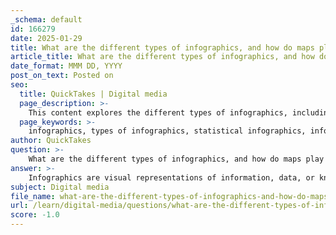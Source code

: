```yaml
---
_schema: default
id: 166279
date: 2025-01-29
title: What are the different types of infographics, and how do maps play a role in data visualization?
article_title: What are the different types of infographics, and how do maps play a role in data visualization?
date_format: MMM DD, YYYY
post_on_text: Posted on
seo:
  title: QuickTakes | Digital media
  page_description: >-
    This content explores the different types of infographics, including statistical, informational, timeline, process, comparison, geographic, and hierarchical infographics, and discusses the crucial role maps play in data visualization by providing a geographic context for interpreting data.
  page_keywords: >-
    infographics, types of infographics, statistical infographics, informational infographics, timeline infographics, process infographics, comparison infographics, geographic infographics, hierarchical infographics, data visualization, maps, geographic context, distribution, flow, comparison, John Snow cholera map, public health, epidemiology
author: QuickTakes
question: >-
    What are the different types of infographics, and how do maps play a role in data visualization?
answer: >-
    Infographics are visual representations of information, data, or knowledge designed to present complex information quickly and clearly. They can take various forms, each serving different purposes and audiences. Here are some common types of infographics:\n\n1. **Statistical Infographics**: These focus on presenting data and statistics visually, often using charts, graphs, and diagrams to highlight trends and comparisons. For example, a bar chart showing sales figures over several years.\n\n2. **Informational Infographics**: These provide a broad overview of a topic, combining text and visuals to explain concepts or processes. They often include icons and illustrations to make the information more engaging.\n\n3. **Timeline Infographics**: These illustrate events in chronological order, helping to visualize the progression of time and the relationships between events. A historical timeline of significant technological advancements is a common example.\n\n4. **Process Infographics**: These depict a sequence of steps or stages in a process, often using flowcharts or step-by-step visuals. For instance, an infographic showing the steps to apply for a loan.\n\n5. **Comparison Infographics**: These are designed to compare two or more items, highlighting similarities and differences. They often use side-by-side layouts or Venn diagrams.\n\n6. **Geographic Infographics**: These utilize maps to present data in a geographic context, allowing for comparisons across different regions. They can show population density, election results, or resource distribution.\n\n7. **Hierarchical Infographics**: These represent information in a structured format, often using tree diagrams or organizational charts to show relationships and hierarchies.\n\nMaps play a significant role in data visualization by providing a geographic context for the data being presented. They allow readers to easily compare data across different regions and visualize patterns related to location, such as:\n\n- **Distribution**: Maps can show how data is spread across a geographic area, such as population density or resource availability.\n- **Flow**: They can illustrate movement or trends over time, such as migration patterns or trade routes.\n- **Comparison**: Maps enable side-by-side comparisons of data from different regions, making it easier to identify disparities or similarities.\n\nFor example, John Snow's famous cholera map from the 1800s is a historical case where a map was used to correlate the locations of water pumps with cholera cases, demonstrating the connection between the two datasets. This innovative use of mapping not only provided insights into public health but also laid the groundwork for modern epidemiology.\n\nIn summary, infographics come in various types, each serving distinct purposes, and maps are a powerful tool in data visualization, enhancing the understanding of spatial relationships and trends in data.
subject: Digital media
file_name: what-are-the-different-types-of-infographics-and-how-do-maps-play-a-role-in-data-visualization.md
url: /learn/digital-media/questions/what-are-the-different-types-of-infographics-and-how-do-maps-play-a-role-in-data-visualization
score: -1.0
---
```


&nbsp;